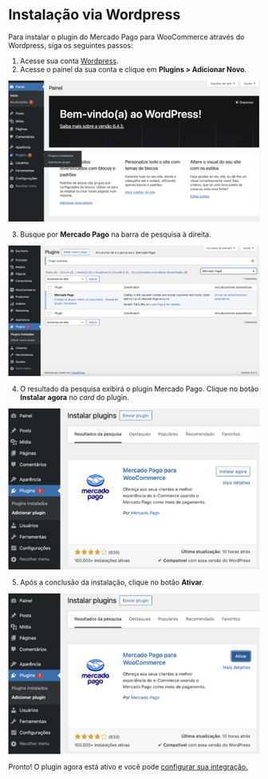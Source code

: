 # Instalação via Wordpress

Para instalar o plugin do Mercado Pago para WooCommerce através do Wordpress, siga os seguintes passos:

1. Acesse sua conta [Wordpress](https://wordpress.com/).
2. Acesse o painel da sua conta e clique em **Plugins > Adicionar Novo**.

![Add plugin](/images/woocomerce/add-plugin-pt.png)

3. Busque por **Mercado Pago** na barra de pesquisa à direita.

![Mercado Pago plugin](/images/woocomerce/mercado-pago-plugin-pt.png)

4. O resultado da pesquisa exibirá o plugin Mercado Pago. Clique no botão **Instalar agora** no _card_ do plugin.

![Install MP](/images/woocomerce/install-mp-pt.png)

5. Após a conclusão da instalação, clique no botão **Ativar**.

![Install MP](/images/woocomerce/activate-mp-pt.png)

Pronto! O plugin agora está ativo e você pode [configurar sua integração.](/developers/pt/docs/woocommerce/integration-configuration/plugin-configuration)

